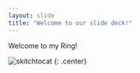 ```yaml
---
layout: slide
title: "Welcome to our slide deck!"
---
```


Welcome to my Ring!

![skitchtocat](https://octodex.github.com/images/skitchtocat.png)
{: .center}
